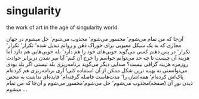 # singularity
the work of art in the age of singularity world

آن‌جا که من تمام می‌شوم٬ محسور می‌شوم٬ مجذوب می‌شوم٬ حل میشوم در جهان مجازی که به یک سیکل معیوبی برای خوراک ذهن و روانم تبدیل شده٬ تکرار٬ تکرار٬ تکرار٬ در پس ذهنم کسی می‌گوید خوبی‌های خود را هم دارد٬ بله خوبی‌هایی هم دارد اما هزینه آن چیست تا چه حد می‌توانم حواسم را خرج آن کنم٬ آیا سِر شدن دربرابر حوادث روزمره هزینه گزافی نیست؟ صدایی دیگر می‌گوید برنامه‌ریزی بلد نیستی اگر بلد بودی می‌توانستی به بهینه ترین شکل ممکن از آن استفاده کنی! آری برنامه‌ریزی هم کرده‌ام پاک‌اش کرده‌ام٬ همه‌اشان را٬ مدت‌هاست فاصله گرفته‌ام٬ فایده‌ای نداشت به محض دیدن نورِ آن (صفحه)مجذوب می‌شوم٬ حل می‌شوم٬محسور می‌شوم و آن‌جا که من تمام میشوم ...
